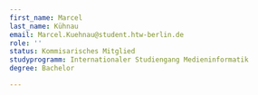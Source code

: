 ```yaml
---
first_name: Marcel
last_name: Kühnau
email: Marcel.Kuehnau@student.htw-berlin.de
role: ''
status: Kommisarisches Mitglied
studyprogramm: Internationaler Studiengang Medieninformatik
degree: Bachelor

---
```


